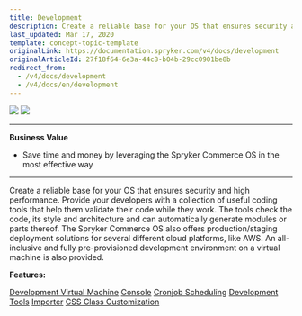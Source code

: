 ```yaml
---
title: Development
description: Create a reliable base for your OS that ensures security and high performance.
last_updated: Mar 17, 2020
template: concept-topic-template
originalLink: https://documentation.spryker.com/v4/docs/development
originalArticleId: 27f18f64-6e3a-44c8-b04b-29cc0901be8b
redirect_from:
  - /v4/docs/development
  - /v4/docs/en/development
---
```


<div class='feature-text'>
    <div class='feature-images'>
    <img class="light-mode" src="https://spryker.s3.eu-central-1.amazonaws.com/docs/Document+360/Capabilities+icons/light/development.svg"/>
    <img class="dark-mode" src="https://spryker.s3.eu-central-1.amazonaws.com/docs/Document+360/Capabilities+icons/dark/development.svg"/>
    </div>
    <div class="feature-text-wrap">

***
**Business Value**
* Save time and money by leveraging the Spryker Commerce OS in the most effective way
***
        
Create a reliable base for your OS that ensures security and high performance. Provide your developers with a collection of useful coding tools that help them validate their code while they work. The tools check the code, its style and architecture and can automatically generate modules or parts thereof. The Spryker Commerce OS also offers production/staging deployment solutions for several different cloud platforms, like AWS. An all-inclusive and fully pre-provisioned development environment on a virtual machine is also provided.
 </div>
</div>

**Features:**

<div>
<a class="feature-link" href="https://documentation.spryker.com/v4/docs/devvm">Development Virtual Machine</a>    
<a class="feature-link" href="https://documentation.spryker.com/v4/docs/console">Console</a>
<a class="feature-link" href="https://documentation.spryker.com/v4/docs/cronjob-scheduling">Cronjob Scheduling</a>
<a class="feature-link" href="https://documentation.spryker.com/v4/docs/development-tools">Development Tools</a>
<a class="feature-link" href="https://documentation.spryker.com/v4/docs/importer">Importer</a>
<a class="feature-link" href="https://documentation.spryker.com/v4/docs/css-class-customization ">CSS Class Customization</a>
</div>
